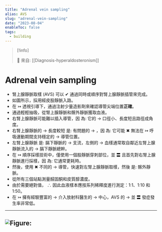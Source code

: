 ```yaml
---
title: "Adrenal vein sampling"
alias: AVS
slug: "adrenal-vein-sampling"
date: "2023-08-04"
enableToc: false
tags:
  - building
---
```


> [!info]
>
> 🌱 來自: [[Diagnosis-hyperaldosteronism]]

# Adrenal vein sampling

- 腎上腺靜脈取樣 (AVS) 可以 ✔ 通過同時或順序對腎上腺靜脈插管來完成。
- 如圖所示，採用經皮股靜脈入路。
- 在 ↣ 透視引導下，通過注射少量造影劑來確認導管尖端位置**正確**。
- 通過輕輕抽吸，從腎上腺靜脈和髂外靜脈獲取血液。
- 右腎上腺靜脈可能難以插入導管，因 為: 它的 → 口徑小、長度短且路徑成角度。
- 右腎上腺靜脈的 → 長度較短 是: 有問題的 → ，因 為: 它可能 ✖ 無法在 ↣ 呼吸運動期間支持穩定的 → 導管位置。
- 左腎上腺靜脈 是: 膈下靜脈的 → 支流，左側的 → 血樣通常取自鄰近左腎上腺靜脈流入的 → 膈下靜脈總幹。
- 在 ↣ 順序採樣技術中，僅使用一個股靜脈穿刺部位，並 〓 且首先對右腎上腺靜脈進行採樣，因 為: 它通常更耗時。
- 然後，使用 ✖ 不同的 → 導管，快速對左腎上腺靜脈取樣，然後 是: 髂外靜脈。
- 從所有三個站點測量醛固酮和皮質醇濃度。
- 由於需要絕對值， ∴ 因此血液樣本應按系列稀釋度進行測定：1:1、1:10 和 1:50。
- 在 ↣ 擁有經驗豐富的 → 介入放射科醫生的 → 中心，AVS 的 → 並 〓 發症發生率非常低。

---
![Figure: ](https://i.imgur.com/939py9I.png)
---
